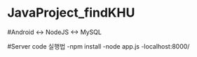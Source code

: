 # JavaProject_findKHU

#Android <-> NodeJS <-> MySQL

#Server code 실행법
-npm install
-node app.js
-localhost:8000/
